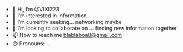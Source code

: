 - 👋 Hi, I’m @VIXI223
- 👀 I’m interested in information.
- 🌱 I’m currently seeking... networking maybe
- 💞 I’m looking to collaborate on ... finding new information together
- 📫 How to reach me blablaboa8@gmail.com
- 😄 Pronouns: ... 

<!---
VIXI223/VIXI223 is a ✨ special ✨ repository because its `README.md` (this file) appears on your GitHub profile.
You can click the Preview link to take a look at your changes.
--->
